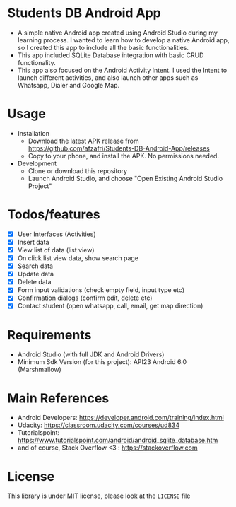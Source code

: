 # Students DB Android App
- A simple native Android app created using Android Studio during my learning process. I wanted to learn how to develop a native Android app, so I created this app to include all the basic functionalities.
- This app included SQLite Database integration with basic CRUD functionality. 
- This app also focused on the Android Activity Intent. I used the Intent to launch different activities, and also launch other apps such as Whatsapp, Dialer and Google Map.

# Usage
- Installation
	- Download the latest APK release from https://github.com/afzafri/Students-DB-Android-App/releases
	- Copy to your phone, and install the APK. No permissions needed.
- Development
	- Clone or download this repository
	- Launch Android Studio, and choose "Open Existing Android Studio Project"

# Todos/features
- [x] User Interfaces (Activities)
- [x] Insert data
- [x] View list of data (list view)
- [x] On click list view data, show search page
- [x] Search data
- [x] Update data
- [x] Delete data
- [x] Form input validations (check empty field, input type etc)
- [x] Confirmation dialogs (confirm edit, delete etc)
- [x] Contact student (open whatsapp, call, email, get map direction)

# Requirements
- Android Studio (with full JDK and Android Drivers)
- Minimum Sdk Version (for this project): API23 Android 6.0 (Marshmallow)

# Main References
- Android Developers: https://developer.android.com/training/index.html
- Udacity: https://classroom.udacity.com/courses/ud834
- Tutorialspoint: https://www.tutorialspoint.com/android/android_sqlite_database.htm
- and of course, Stack Overflow <3 : https://stackoverflow.com

# License
This library is under MIT license, please look at the ```LICENSE``` file

